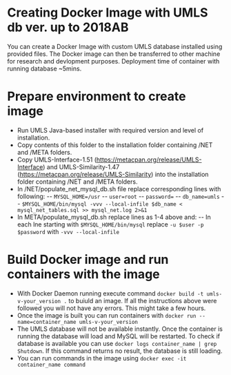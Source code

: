 # Creating Docker Image with UMLS db ver. up to 2018AB 


You can create a Docker Image with custom UMLS database installed using provided files. The Docker image can then be transferred to other machine for research and devlopment purposes. Deployment time of container with running database ~5mins.
# Prepare environment to create image

  - Run UMLS Java-based installer with required version and level of installation.
  - Copy contents of this folder to the installation folder containing /NET and /META folders.
  - Copy UMLS-Interface-1.51 (https://metacpan.org/release/UMLS-Interface) and UMLS-Similarity-1.47 (https://metacpan.org/release/UMLS-Similarity) into the installation folder containing /NET and /META folders.
  - In /NET/populate_net_mysql_db.sh file replace corresponding lines with following:
-- ` MYSQL_HOME=/usr `
-- ` user=root `
-- ` password= `
-- ` db_name=umls `
-- ` $MYSQL_HOME/bin/mysql -vvv --local-infile $db_name < mysql_net_tables.sql >> mysql_net.log 2>&1 `
  - In META/populate_mysql_db.sh replace lines as 1-4 above and:
  -- In each lne starting with ` $MYSQL_HOME/bin/mysql ` replace ` -u $user -p $password ` with ` -vvv --local-infile `

# Build Docker image and run containers with the image
 - With Docker Daemon running execute command  ` docker build -t umls-v-your_version . ` to buiuld an image. If all the instructions above were followed you will not have any errors. This might take a few hours.
 - Once the image is built you can run containers with ` docker run --name=container_name umls-v-your_version ` 
 - The UMLS database will not be available instantly. Once the container is running the database will load and MySQL will be restarted. To check if database is available you can use ` docker logs container_name | grep Shutdown `. If this command returns no result, the database is still loading.
 - You can run commands in the image using ` docker exec -it container_name command `






